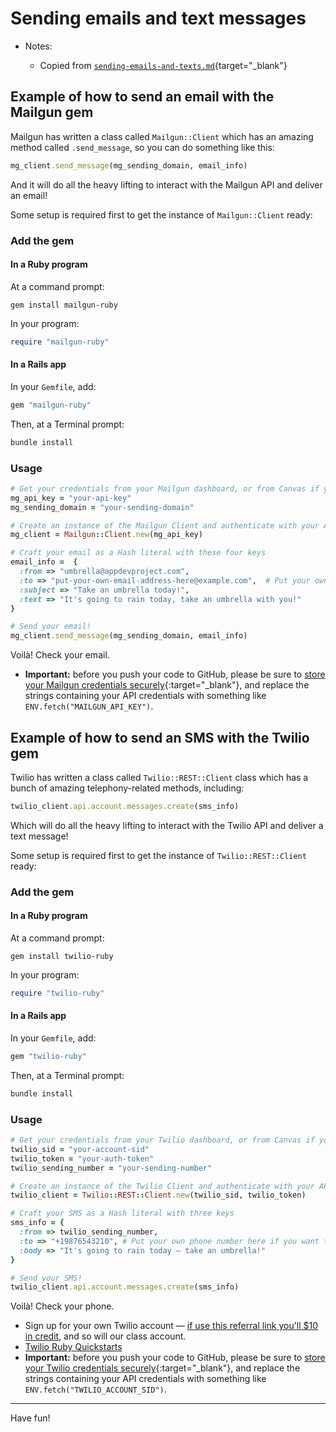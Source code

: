 # Sending emails and text messages

- Notes:

  - Copied from [`sending-emails-and-texts.md`](https://github.com/firstdraft/appdev-chapters/blob/benp-edits/sending-emails-and-texts.md){target="_blank"}

## Example of how to send an email with the Mailgun gem

Mailgun has written a class called `Mailgun::Client` which has an amazing method called `.send_message`, so you can do something like this:

```ruby
mg_client.send_message(mg_sending_domain, email_info)
```

And it will do all the heavy lifting to interact with the Mailgun API and deliver an email!

Some setup is required first to get the instance of `Mailgun::Client` ready:

### Add the gem

#### In a Ruby program

At a command prompt:

```
gem install mailgun-ruby
```

In your program:

```ruby
require "mailgun-ruby"
```

#### In a Rails app

In your `Gemfile`, add:

```ruby
gem "mailgun-ruby"
```

Then, at a Terminal prompt:

```bash
bundle install
```

### Usage

```ruby
# Get your credentials from your Mailgun dashboard, or from Canvas if you're using mine
mg_api_key = "your-api-key"
mg_sending_domain = "your-sending-domain"

# Create an instance of the Mailgun Client and authenticate with your API key
mg_client = Mailgun::Client.new(mg_api_key)

# Craft your email as a Hash literal with these four keys
email_info =  { 
  :from => "umbrella@appdevproject.com",
  :to => "put-your-own-email-address-here@example.com",  # Put your own email address here if you want to see it in action
  :subject => "Take an umbrella today!",
  :text => "It's going to rain today, take an umbrella with you!"
}

# Send your email!
mg_client.send_message(mg_sending_domain, email_info)
```

Voilà! Check your email.

 - **Important:** before you push your code to GitHub, please be sure to [store your Mailgun credentials securely](https://chapters.firstdraft.com/chapters/792){:target="_blank"}, and replace the strings containing your API credentials with something like `ENV.fetch("MAILGUN_API_KEY")`.

## Example of how to send an SMS with the Twilio gem

Twilio has written a class called  `Twilio::REST::Client` class which has a bunch of amazing telephony-related methods, including:

```ruby
twilio_client.api.account.messages.create(sms_info)
```

Which will do all the heavy lifting to interact with the Twilio API and deliver a text message!

Some setup is required first to get the instance of `Twilio::REST::Client` ready:

### Add the gem

#### In a Ruby program

At a command prompt:

```
gem install twilio-ruby
```

In your program:

```ruby
require "twilio-ruby"
```

#### In a Rails app

In your `Gemfile`, add:

```ruby
gem "twilio-ruby"
```

Then, at a Terminal prompt:

```bash
bundle install
```

### Usage

```ruby
# Get your credentials from your Twilio dashboard, or from Canvas if you're using mine
twilio_sid = "your-account-sid"
twilio_token = "your-auth-token"
twilio_sending_number = "your-sending-number"

# Create an instance of the Twilio Client and authenticate with your API key
twilio_client = Twilio::REST::Client.new(twilio_sid, twilio_token)

# Craft your SMS as a Hash literal with three keys
sms_info = {
  :from => twilio_sending_number,
  :to => "+19876543210", # Put your own phone number here if you want to see it in action
  :body => "It's going to rain today — take an umbrella!"
}

# Send your SMS!
twilio_client.api.account.messages.create(sms_info)
```

Voilà! Check your phone.

 - Sign up for your own Twilio account — [if use this referral link you'll $10 in credit](https://www.twilio.com/referral/86ykDX), and so will our class account.
 - [Twilio Ruby Quickstarts](https://www.twilio.com/docs/quickstart/ruby)
 - **Important:** before you push your code to GitHub, please be sure to [store your Twilio credentials securely](https://chapters.firstdraft.com/chapters/792){:target="_blank"}, and replace the strings containing your API credentials with something like `ENV.fetch("TWILIO_ACCOUNT_SID")`.

---

Have fun!

